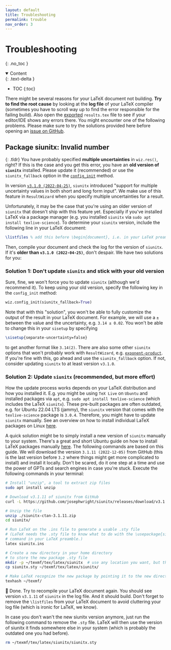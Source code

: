 ```yaml
---
layout: default
title: Troubleshooting
permalink: trouble
nav_order: 3
---
```


# Troubleshooting
{: .no_toc }

<details open markdown="block">
  <summary>
    Content
  </summary>
  {: .text-delta }

- TOC
{:toc}

</details>

There might be several reasons for your LaTeX document not building. **Try to find the root cause** by looking at the **log file** of your LaTeX compiler (sometimes you have to scroll way up to find the error responsible for the failing build). Also open the [exported](/api/export) `results.tex` file to see if your editor/IDE shows any errors there. You might encounter one of the following problems. Please make sure to try the solutions provided here before opening an [issue on GitHub](https://github.com/resultwizard/ResultWizard/issues).



## Package siunitx: Invalid number

{: .tldr}
You have probably specified **multiple uncertainties** in `wiz.res()`, right? If this is the case and you get this error, you have an **old version of `siunitx`** installed. Please update it (recommended) or use the `siunitx_fallback` option in the [`config_init`](/api/config) method.

In version [`v3.1.0 (2022-04-25)`](https://github.com/josephwright/siunitx/blob/main/CHANGELOG.md#v310---2022-04-25), `siunitx` introduced "support for multiple uncertainty values in both short and long form input". We make use of this feature in `ResultWizard` when you specify multiple uncertainties for a result.

Unfortunately, it may be the case that you're using an older version of `siunitx` that doesn't ship with this feature yet. Especially if you've installed LaTeX via a package manager (e.g. you installed `siunitx` via `sudo apt install texlive-science`). To determine your `siunitx` version, include the following line in your LaTeX document:

```latex
\listfiles % add this before \begin{document}, i.e. in your LaTeX preamble
```

Then, compile your document and check the log for the version of `siunitx`.
<br>If it's **older than `v3.1.0 (2022-04-25)`**, don't despair. We have two solutions for you:

### Solution 1: Don't update `siunitx` and stick with your old version

Sure, fine, we won't force you to update `siunitx` (although we'd recommend it). To keep using your old version, specify the following key in the `config_init` method:

```python
wiz.config_init(siunitx_fallback=True)
```

Note that with this "solution", you won't be able to fully customize the output of the result in your LaTeX document. For example, we will use a `±` between the value and the uncertainty, e.g. `3.14 ± 0.02`. You won't be able to change this in your `sisetup` by specifying

```latex
\sisetup{separate-uncertainty=false}
```

to get another format like `3.14(2)`. There are also some other `siunitx` options that won't probably work with `ResultWizard`, e.g. [`exponent-product`](https://texdoc.org/serve/siunitx/0#page=29). If you're fine with this, go ahead and use the `siunitx_fallback` option. If not, consider updating `siunitx` to at least version `v3.1.0`.

### Solution 2: Update `siunitx` (recommended, but more effort)

How the update process works depends on your LaTeX distribution and how you installed it. E.g. you might be using `TeX Live` on `Ubuntu` and installed packages via `apt`, e.g. `sudo apt install texlive-science` (which includes the LaTeX `siunitx`). These pre-built packages are often outdated, e.g. for Ubuntu 22.04 LTS (jammy), the `siunitx` version that comes with the `texlive-science` package is `3.0.4`. Therefore, you might have to update `siunitx` manually. See an overview on how to install individual LaTeX packages on Linux [here](https://tex.stackexchange.com/a/73017/).

A quick solution might be to simply install a new version of `siunitx` manually to your system. There's a great and short Ubuntu guide on how to install LaTeX packages manually [here](https://help.ubuntu.com/community/LaTeX#Installing_packages_manually). The following commands are based on this guide. We will download the version `3.1.11 (2022-12-05)` from GitHub (this is the last version before `3.2` where things might get more complicated to install) and install it locally. Don't be scared, do it one step at a time and use the power of GPTs and search engines in case you're stuck. Execute the following commands in your terminal:

```sh
# Install "unzip", a tool to extract zip files
sudo apt install unzip

# Download v3.1.11 of siunitx from GitHub
curl -L https://github.com/josephwright/siunitx/releases/download/v3.1.11/siunitx-ctan.zip > siunitx-ctan-3.1.11.zip

# Unzip the file
unzip ./siunitx-ctan-3.1.11.zip
cd siunitx/

# Run LaTeX on the .ins file to generate a usable .sty file
# (LaTeX needs the .sty file to know what to do with the \usepackage{siunitx}
# command in your LaTeX preamble.)
latex siunitx.ins

# Create a new directory in your home directory
# to store the new package .sty file
mkdir -p ~/texmf/tex/latex/siunitx  # use any location you want, but this one is common
cp siunitx.sty ~/texmf/tex/latex/siunitx/

# Make LaTeX recognize the new package by pointing it to the new directory
texhash ~/texmf/
```

🙌 Done. Try to recompile your LaTeX document again. You should see version `v3.1.11` of `siunitx` in the log file. And it should build. Don't forget to remove the `\listfiles` from your LaTeX document to avoid cluttering your log file (which is ironic for LaTeX, we know).

In case you don't wan't the new siunitx version anymore, just run the following command to remove the `.sty` file. LaTeX will then use the version of siunitx it finds somewhere else in your system (which is probably the outdated one you had before).
```sh
rm ~/texmf/tex/latex/siunitx/siunitx.sty
```
